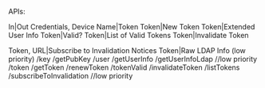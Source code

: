 APIs:

In|Out
Credentials, Device Name|Token
Token|New Token
Token|Extended User Info
Token|Valid?
Token|List of Valid Tokens
Token|Invalidate Token

Token, URL|Subscribe to Invalidation Notices
Token|Raw LDAP Info (low priority)
/key
	/getPubKey
/user
	/getUserInfo
	/getUserInfoLdap //low priority
/token
	/getToken
	/renewToken
	/tokenValid
	/invalidateToken
	/listTokens
	/subscribeToInvalidation //low priority
